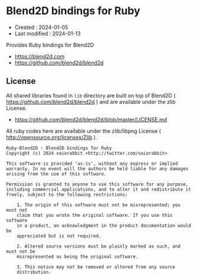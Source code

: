 <!-- -*- mode:markdown; coding:utf-8; -*- -->

# Blend2D bindings for Ruby #

*   Created : 2024-01-05
*   Last modified : 2024-01-13

Provides Ruby bindings for Blend2D
*   https://blend2d.com
*   https://github.com/blend2d/blend2d

## License ##

All shared libraries found in `lib` directory are built on top of Blend2D ( https://github.com/blend2d/blend2d ) and are available under the zlib License.
*   https://github.com/blend2d/blend2d/blob/master/LICENSE.md

All ruby codes here are available under the zlib/libpng License ( http://opensource.org/licenses/Zlib ).

```
Ruby-Blend2D : Blend2D bindings for Ruby
Copyright (c) 2024 vaiorabbit <http://twitter.com/vaiorabbit>

This software is provided 'as-is', without any express or implied
warranty. In no event will the authors be held liable for any damages
arising from the use of this software.

Permission is granted to anyone to use this software for any purpose,
including commercial applications, and to alter it and redistribute it
freely, subject to the following restrictions:

    1. The origin of this software must not be misrepresented; you must not
    claim that you wrote the original software. If you use this software
    in a product, an acknowledgment in the product documentation would be
    appreciated but is not required.

    2. Altered source versions must be plainly marked as such, and must not be
    misrepresented as being the original software.

    3. This notice may not be removed or altered from any source
    distribution.
```
